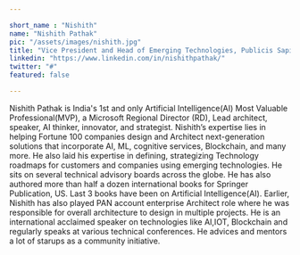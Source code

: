 ```yaml
---

short_name : "Nishith"
name: "Nishith Pathak"
pic: "/assets/images/nishith.jpg"
title: "Vice President and Head of Emerging Technologies, Publicis Sapient, Microsoft MVP & RD"
linkedin: "https://www.linkedin.com/in/nishithpathak/"
twitter: "#"
featured: false

---
```


Nishith Pathak is India's 1st and only Artificial Intelligence(AI) Most Valuable Professional(MVP), a Microsoft Regional Director (RD), Lead architect, speaker, AI thinker, innovator, and strategist. Nishith’s expertise lies in helping Fortune 100 companies design and Architect next-generation solutions that incorporate AI, ML, cognitive services, Blockchain, and many more. He also laid his expertise in defining, strategizing Technology roadmaps for customers and companies using emerging technologies. He sits on several technical advisory boards across the globe. He has also authored more than half a dozen international books for Springer Publication, US. Last 3 books have been on Artificial Intelligence(AI). Earlier, Nishith has also played PAN account enterprise Architect role where he was responsible for overall architecture to design in multiple projects. He is an international acclaimed speaker on technologies like AI,IOT, Blockchain and regularly speaks at various technical conferences. He advices and mentors a lot of starups as a community initiative.